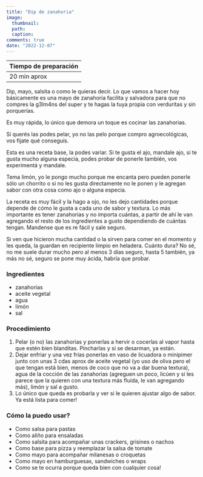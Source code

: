 ```yaml
---
title: "Dip de zanahoria"
image: 
  thumbnail: 
  path: 
  caption: 
comments: true
date: "2022-12-07"
---
```


| Tiempo de preparación |
|-----------------------|
| 20 min aprox          |

Dip, mayo, salsita o como le quieras decir. Lo que vamos a hacer hoy básicamente es una mayo de zanahoria facilita y salvadora para que no compres la g3lm4ns del super y te hagas la tuya propia con verduritas y sin porquerías.

Es muy rápida, lo único que demora un toque es cocinar las zanahorias.

Si querés las podes pelar, yo no las pelo porque compro agroecológicas, vos fijate qué conseguís.

Esta es una receta base, la podes variar. Si te gusta el ajo, mandale ajo, si te gusta mucho alguna especia, podes probar de ponerle también, vos experimentá y mandale.

Tema limón, yo le pongo mucho porque me encanta pero pueden ponerle sólo un chorrito o si no les gusta directamente no le ponen y le agregan sabor con otra cosa como ajo o alguna especia.

La receta es muy fácil y la hago a ojo, no les dejo cantidades porque depende de cómo le gusta a cada uno de sabor y textura. Lo más importante es tener zanahorias y no importa cuántas, a partir de ahí le van agregando el resto de los ingredientes a gusto dependiendo de cuántas tengan. Mandense que es re fácil y sale seguro.

Si ven que hicieron mucha cantidad o la sirven para comer en el momento y les queda, la guardan en recipiente limpio en heladera. Cuánto dura? No sé, no me suele durar mucho pero al menos 3 días seguro, hasta 5 también, ya más no sé, seguro se pone muy ácida, habría que probar.

### Ingredientes

- zanahorias
- aceite vegetal
- agua
- limón
- sal

### Procedimiento

1. Pelar (o no) las zanahorias y ponerlas a hervir o cocerlas al vapor hasta que estén bien blanditas. Pincharlas y si se desarman, ya están.
2. Dejar enfriar y una vez frías ponerlas en vaso de licuadora o minipimer junto con unas 3 cdas aprox de aceite vegetal (yo uso de oliva pero el que tengan está bien, menos de coco que no va a dar buena textura), agua de la cocción de las zanahorias (agreguen un poco, licúen y si les parece que la quieren con una textura más fluída, le van agregando más), limón y sal a gusto.
3. Lo único que queda es probarla y ver si le quieren ajustar algo de sabor. Ya está lista para comer!

### Cómo la puedo usar?

- Como salsa para pastas
- Como aliño para ensaladas
- Como salsita para acompañar unas crackers, grisines o nachos
- Como base para pizza y reemplazar la salsa de tomate
- Como mayo para acompañar milanesas o croquetas
- Como mayo en hamburguesas, sandwiches o wraps
- Como se te ocurra porque queda bien con cualquier cosa!